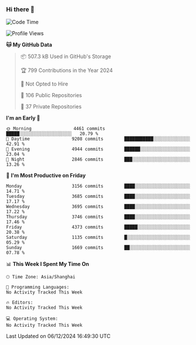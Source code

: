 ### Hi there 👋

<!--
**qbosen/qbosen** is a ✨ _special_ ✨ repository because its `README.md` (this file) appears on your GitHub profile.

Here are some ideas to get you started:

- 🔭 I’m currently working on ...
- 🌱 I’m currently learning ...
- 👯 I’m looking to collaborate on ...
- 🤔 I’m looking for help with ...
- 💬 Ask me about ...
- 📫 How to reach me: ...
- 😄 Pronouns: ...
- ⚡ Fun fact: ...
-->

<!--START_SECTION:waka-->
![Code Time](http://img.shields.io/badge/Code%20Time-2%2C111%20hrs%2036%20mins-blue)

![Profile Views](http://img.shields.io/badge/Profile%20Views-0-blue)

**🐱 My GitHub Data** 

> 📦 507.3 kB Used in GitHub's Storage 
 > 
> 🏆 799 Contributions in the Year 2024
 > 
> 🚫 Not Opted to Hire
 > 
> 📜 106 Public Repositories 
 > 
> 🔑 37 Private Repositories 
 > 
**I'm an Early 🐤** 

```text
🌞 Morning                4461 commits        █████░░░░░░░░░░░░░░░░░░░░   20.79 % 
🌆 Daytime                9208 commits        ███████████░░░░░░░░░░░░░░   42.91 % 
🌃 Evening                4944 commits        ██████░░░░░░░░░░░░░░░░░░░   23.04 % 
🌙 Night                  2846 commits        ███░░░░░░░░░░░░░░░░░░░░░░   13.26 % 
```
📅 **I'm Most Productive on Friday** 

```text
Monday                   3156 commits        ████░░░░░░░░░░░░░░░░░░░░░   14.71 % 
Tuesday                  3685 commits        ████░░░░░░░░░░░░░░░░░░░░░   17.17 % 
Wednesday                3695 commits        ████░░░░░░░░░░░░░░░░░░░░░   17.22 % 
Thursday                 3746 commits        ████░░░░░░░░░░░░░░░░░░░░░   17.46 % 
Friday                   4373 commits        █████░░░░░░░░░░░░░░░░░░░░   20.38 % 
Saturday                 1135 commits        █░░░░░░░░░░░░░░░░░░░░░░░░   05.29 % 
Sunday                   1669 commits        ██░░░░░░░░░░░░░░░░░░░░░░░   07.78 % 
```


📊 **This Week I Spent My Time On** 

```text
🕑︎ Time Zone: Asia/Shanghai

💬 Programming Languages: 
No Activity Tracked This Week

🔥 Editors: 
No Activity Tracked This Week

💻 Operating System: 
No Activity Tracked This Week
```


 Last Updated on 06/12/2024 16:49:30 UTC
<!--END_SECTION:waka-->
